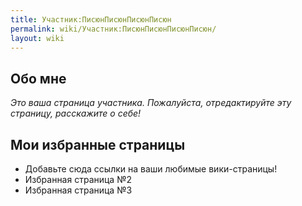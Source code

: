 ```yaml
---
title: Участник:ПисюнПисюнПисюнПисюн
permalink: wiki/Участник:ПисюнПисюнПисюнПисюн/
layout: wiki
---
```


## Обо мне

*Это ваша страница участника. Пожалуйста, отредактируйте эту страницу,
расскажите о себе!*

## Мои избранные страницы

-   Добавьте сюда ссылки на ваши любимые вики-страницы!
-   Избранная страница №2
-   Избранная страница №3
